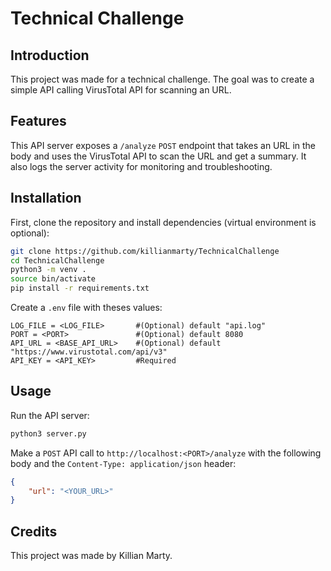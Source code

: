 # Technical Challenge

## Introduction

This project was made for a technical challenge. The goal was to create a simple API calling VirusTotal API for scanning an URL.

## Features

This API server exposes a `/analyze` `POST` endpoint that takes an URL in the body and uses the VirusTotal API to scan the URL and get a summary. It also logs the server activity for monitoring and troubleshooting.

## Installation

First, clone the repository and install dependencies (virtual environment is optional):

```bash
git clone https://github.com/killianmarty/TechnicalChallenge
cd TechnicalChallenge
python3 -m venv .
source bin/activate
pip install -r requirements.txt
```

Create a `.env` file with theses values:

```env
LOG_FILE = <LOG_FILE>       #(Optional) default "api.log"
PORT = <PORT>               #(Optional) default 8080
API_URL = <BASE_API_URL>    #(Optional) default "https://www.virustotal.com/api/v3"
API_KEY = <API_KEY>         #Required
```

## Usage

Run the API server:

```bash
python3 server.py
```

Make a `POST` API call to `http://localhost:<PORT>/analyze` with the following body and the `Content-Type: application/json` header:

```json
{
    "url": "<YOUR_URL>"
}
```

## Credits

This project was made by Killian Marty.